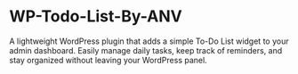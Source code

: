 # WP-Todo-List-By-ANV
A lightweight WordPress plugin that adds a simple To-Do List widget to your admin dashboard. Easily manage daily tasks, keep track of reminders, and stay organized without leaving your WordPress panel.
